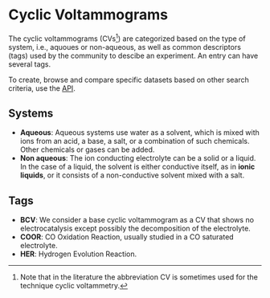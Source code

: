# Cyclic Voltammograms

The cyclic voltammograms (CVs[^1]) are categorized based on the type of system, 
i.e., aquoues or non-aqueous, as well as common descriptors (tags) used by the 
community to descibe an experiment. An entry can have several tags.

To create, browse and compare specific datasets based on other search criteria,
use the [API](https://echemdb.github.io/echemdb/).

## Systems

* **Aqueous**: Aqueous systems use water as a solvent, which is mixed with ions from an acid, a base, a salt, or a combination of such chemicals.
Other chemicals or gases can be added.
* **Non aqueous**: The ion conducting electrolyte can be a solid or a liquid. 
In the case of a liquid, the solvent is either conductive itself, 
as in **ionic liquids**, or it consists of a non-conductive solvent mixed with a salt.

## Tags

* **BCV**: We consider a base cyclic voltammogram as a CV that shows no electrocatalysis except possibly the decomposition of the electrolyte.
* **COOR**: CO Oxidation Reaction, usually studied in a CO saturated electrolyte.
* **HER**: Hydrogen Evolution Reaction.

[^1]: 
    Note that in the literature the abbreviation CV is sometimes
    used for the technique cyclic voltammetry.